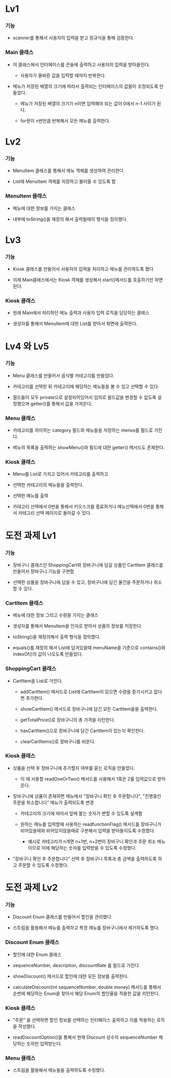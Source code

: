 # Lv1

### 기능

  - scanner를 통해서 사용자의 입력을 받고 정규식을 통해 검증한다.

### Main 클래스

  - 이 클래스에서 인터페이스를  콘솔에 출력하고 사용자의 입력을 받아들인다.

    - 사용자가 올바른 값을 입력할 때까지 반복한다. 

  - 메뉴가 저장된 배열의 크기에 따라서 출력되는 인터페이스의 값들이 조정되도록 만들었다.

    - 메뉴가 저장된 배열의 크기가 n이면 입력해야 되는 값이 0에서 n-1 사이가 된다.
   
    - for문이 n번만큼  반복해서 모든 메뉴를 출력한다.
   
# Lv2

### 기능

  - MenuItem 클래스를 통해서 메뉴 객체를 생성하여 관리한다

  - List에 MenuItem 객체를 저장하고 불러올 수 있도록 함

### MenuItem 클래스

  - 메뉴에 대한 정보를 가지는 클래스

  - 내부에 toString()을 재정의 해서 출력될때의 형식을 정의했다.

# Lv3

### 기능

  - Kiosk 클래스를 만들어서 사용자의 입력을 처리하고 메뉴를 관리하도록 했다

  - 이제 Main클래스에서는 Kiosk 객체를 생성해서 start()메서드를 호출하기만 하면 된다.

### Kiosk 클래스

  - 원래 Main에서 처리하던 메뉴 출력과 사용자 입력 로직을 담당하는 클래스

  - 생성자를 통해서 MenuItem에 대한 List를 받아서 화면에 출력한다.

# Lv4 와 Lv5

### 기능

  - Menu 클래스를 만들어서 음식별 카테고리를 만들었다.

  - 카테고리를 선택한 뒤 카테고리에 해당하는 메뉴들을 볼 수 있고 선택할 수 있다.

  - 필드들이 모두 private으로 설정되어있어서 임의로 필드값을 변경할 수 없도록 설정했으며 getter()를 통해서 값을 가져온다.

### Menu 클래스

  - 카테고리를 의미하는 category 필드와 메뉴들을 저장하는 menus를 필드로 가진다.

  - 메뉴의 목룍을 출력하는 showMenu()와 필드에 대한 getter() 메서드도 존재한다.

### Kiosk 클래스

  - Menu를 List로 가지고 있어서 카테고리를 출력하고
  
  - 선택한 카테고리의 메뉴들을 출력한다.

  - 선택한 메뉴를 출력

  - 카테고리 선택에서 0번을 통해서 키오스크를 종료하거나 메뉴선택에서 0번을 통해서 카테고리 선택 페이지로 돌아갈 수 있다.

# 도전 과제 Lv1

### 기능

  - 장바구니 클래스인 ShoppingCart와 장바구니에 담길 상품인 CartItem 클래스를 만들어서 장바구니 기능을 구현함

  - 선택한 상품을 장바구니에 담을 수 있고, 장바구니에 담긴 물건을 주문하거나 취소할 수 있다.

### CartItem 클래스

  - 메뉴에 대한 정보 그리고 수량을 가지는 클래스

  - 생성자를 통해서 MenuItem을 인자로 받아서 상품의 정보를 저장한다.

  - toString()을 재정의해서 출력 형식을 정의했다.

  - equals()를 재정의 해서 List에 담겨있을때 menuName을 기준으로 contains()와 indexOf()의 값이 나오도록 만들었다.

### ShoppingCart 클래스

  - CartItem을 List로 가진다.

    - addCartItem() 메서드로 List에 CartItem이 있으면 수량을 증가시키고 없다면 추가한다.
   
    - showCartItem() 메서드로 장바구니에 담긴 모든 CartItem들을 출력한다.
   
    - getTotalPrice()로 장바구니의 총 가격을 리턴한다.
   
    - hasCartItem()으로 장바구니에 담긴 CartItem이 있는지 확인한다.

    - clearCartItems()로 장바구니를 비운다.
   
### Kiosk 클래스

  - 상품을 선택 후 장바구니에 추가할지 여부를 묻는 로직을 만들었다.

    - 이 때 사용할 readOneOrTwo() 메서드를 사용해서 1혹은 2를 입력값으로 받아온다.
   
  - 장바구니에 상품이 존재하면 메뉴에서 "장바구니 확인 후 주문합니다", "진행중인  주문을  취소합니다" 메뉴가 출력되도록 변경

    - 카테고리의 크기에 따라서 앞에 붙는 숫자가 변할 수 있도록 설계함
   
    - 원하는 메뉴를 입력할때 사용하는 readfunctionFlag() 메서드를 장바구니가 비어있을때와 비어있지않을때로 구분해서 입력을 받아들이도록 수정했다.

      - 예시로 카테고리가 n개면 n+1번, n+2번이 장바구니 확인과 주문 취소 메뉴이므로 이에 해당하는 숫자를 입력받을 수 있도록 수정했다.

  - "장바구니 확인 후 주문합니다" 선택 후 장바구니 목록과 총 금액을 출력하도록 하고 주문할 수 있도록 수정했다.

# 도전 과제 Lv2

### 기능

  - Discount Enum 클래스를 만들어서 할인을 관리했다.

  - 스트림을 활용해서 메뉴를 출력하고 특정 메뉴를 장바구니에서 제거하도록 했다.

### Discount Enum 클래스

  - 할인에 대한 Enum 클래스

  - sequenceNumber, description, discountRate 를 필드로 가진다.

  - showDiscount() 메서드로 할인에 대한 모든 정보를 출력한다.

  - calculateDiscount(int sequenceNumber, double money) 메서드를 통해서 순번에 해당하는 Enum을 찾아서 해당 Enum의 할인율을 적용한 값을 리턴한다.

### Kiosk 클래스

  - "주문" 을 선택하면 할인 정보를 선택하는 인터페이스 출력하고 이를 적용하는 로직을 작성했다.

  - readDiscountOption()을 통해서 현재 Discount 상수의 sequenceNumber 해당하는 숫자만 입력받는다.

### Menu 클래스

  - 스트림을 활용해서 메뉴들을 출력하도록 수정했다.

